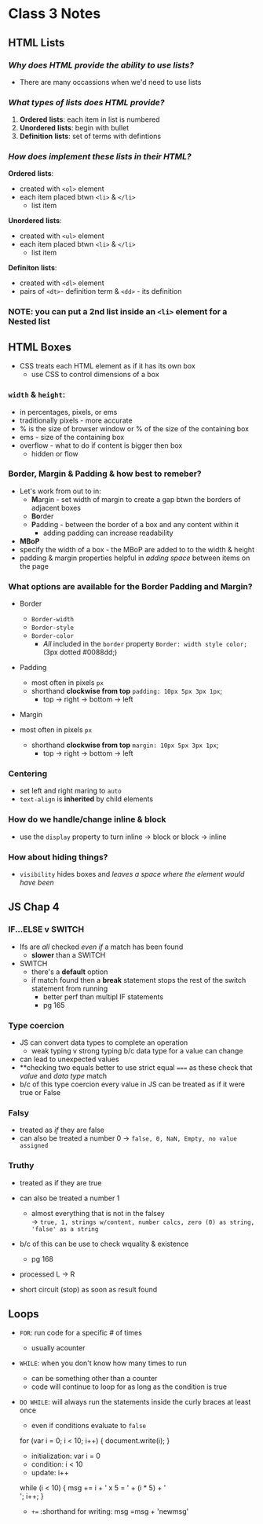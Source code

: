 # Class 3 Notes

## HTML Lists

### *Why does HTML provide the ability to use lists?*
- There are many occassions when we'd need to use lists

### *What types of lists does HTML provide?*

1. **Ordered** **lists**: each item in list is numbered
2. **Unordered** **lists**: begin with bullet
3. **Definition** **lists**: set of terms with defintions

### *How does implement these lists in their HTML?*

**Ordered** **lists**:
- created with `<ol>` element
- each item placed btwn `<li>` & `</li>`
  - list item

**Unordered** **lists**:
- created with `<ul>` element
- each item placed btwn `<li>` & `</li>`
  - list item

**Definiton** **lists**:
- created with `<dl>` element
- pairs of `<dt>`- definition term
& `<dd>` - its definition

### NOTE: you can put a 2nd list inside an `<li>` element for a Nested list

## HTML Boxes

- CSS treats each HTML element as if it has its own box
  - use CSS to control dimensions of a box

### `width` & `height`:
- in percentages, pixels, or ems
- traditionally pixels - more accurate
- % is the size of browser window or % of the size of the containing box
- ems - size of the containing box
- overflow - what to do if content is bigger then box
  - hidden or flow

### Border, Margin & Padding & how best to remeber?

  - Let's work from out to in:
    - **M**argin - set width of margin to create a gap btwn the borders of adjacent boxes
    - **Bo**rder 
    - **P**adding - between the border of a box and any content within it
      - adding padding can increase readability
  - **MBoP**
  - specify the width of a box - the MBoP are added to to the width & height
  - padding & margin properties helpful in *adding space* between items on the page 

### What options are available for the Border Padding and Margin?
- Border
  - `Border-width`
  - `Border-style`
  - `Border-color`
    - *All* included in the `border` property `Border: width style color;` (3px dotted #0088dd;)

- Padding
  - most often in pixels `px`
  - shorthand **clockwise from top**
    `padding: 10px 5px 3px 1px`;
    - top -> right -> bottom -> left

- Margin
- most often in pixels `px`
  - shorthand **clockwise from top**
    `margin: 10px 5px 3px 1px`;
    - top -> right -> bottom -> left

### Centering
 - set left and right maring to `auto`
 - `text-align` is **inherited** by child elements

 ### How do we handle/change inline & block
 - use the `display` property to turn inline -> block or block -> inline

### How about hiding things?
- `visibility` hides boxes and *leaves a space where the element would have been*

  

## JS Chap 4
### IF...ELSE v SWITCH
- Ifs are *all* checked *even if* a match has been found
  - **slower** than a SWITCH
- SWITCH
  - there's a **default** option
  - if match found then a **break** statement stops the rest of the switch statement from running
    - better perf than multipl IF statements
    - pg 165

### Type coercion
- JS can convert data types to complete an operation
  - weak typing v strong typing b/c data type for a value can change
- can lead to unexpected values
- **checking two equals better to use strict equal `===` as these check that *value* and *data type* match
- b/c of this type coercion every value in JS can be treated as if it were true or False

### Falsy
- treated as *if* they are false <br />
- can also be treated a number 0
-> `false, 0, NaN, Empty, no value assigned`
### Truthy
- treated as if they are true
- can also be treated a number 1
  - almost everything that is not in the falsey <br />
  -> `true, 1, strings w/content, number calcs, zero (0) as string, 'false' as a string`

- b/c of this can be use to check wquality & existence 
  - pg 168
- processed L -> R
 - short circuit (stop) as soon as result found

## Loops
- `FOR`: run code for a specific # of times
  - usually acounter
- `WHILE`: when you don't know how many times to run
  - can be something other than a counter
  - code will continue to loop for as long as the condition is true
- `DO WHILE`: will always run the statements inside the curly braces at least once
  - even if conditions evaluate to `false`

  for (var i = 0; i < 10; i++) {
    document.write(i);
  }
    - initialization: var i = 0
    - condition: i < 10
    - update: i++

  while (i < 10) {
    msg += i + ' x 5 = ' + (i * 5) + '<br />';
    i++;
  }
    - `+=` :shorthand for writing: msg =msg + 'newmsg'